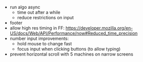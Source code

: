 - run algo async
  - time out after a while
  - reduce restrictions on input
- footer
- allow high res timing in FF: https://developer.mozilla.org/en-US/docs/Web/API/Performance/now#Reduced_time_precision
- number input improvements:
  - hold mouse to change fast
  - focus input when clicking buttons (to allow typing)
- prevent horizontal scroll with 5 machines on narrow screens
